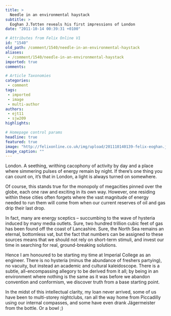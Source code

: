 ```yaml
---
title: >
  Needle in an environmental haystack
subtitle: >
  Eoghan J.Totten reveals his first impressions of London
date: "2011-10-14 00:39:31 +0100"

# Attributes from Felix Online V1
id: "1540"
old_path: /comment/1540/needle-in-an-environmental-haystack
aliases:
 - /comment/1540/needle-in-an-environmental-haystack
imported: true
comments:

# Article Taxonomies
categories:
 - comment
tags:
 - imported
 - image
 - multi-author
authors:
 - ejt11
 - sjw209
highlights:

# Homepage control params
headline: true
featured: true
image: "http://felixonline.co.uk/img/upload/201110140139-felix-eoghan.jpg"
image_caption: ""
---
```


London. A seething, writhing cacophony of activity by day and a place where simmering pulses of energy remain by night. If there’s one thing you can count on, it’s that in London, a light is always turned on somewhere.

Of course, this stands true for the monopoly of megacities pinned over the globe, each one raw and exciting in its own way. However, one residing within these cities often forgets where the vast magnitude of energy needed to run them will come from when our current reserves of oil and gas drip their last drop.

In fact, many are energy sceptics – succumbing to the wave of hysteria induced by many media outlets. Sure, two hundred trillion cubic feet of gas has been found off the coast of Lancashire. Sure, the North Sea remains an eternal, bottomless vat, but the fact that numbers can be assigned to these sources means that we should not rely on short-term stimuli, and invest our time in searching for real, ground-breaking solutions.

Hence I am honoured to be starting my time at Imperial College as an engineer. There is no hysteria (minus the abundance of freshers partying), no vacuity, but instead an academic and cultural kaleidoscope. There is a subtle, all-encompassing allegory to be derived from it all; by being in an environment where nothing is the same as it was before we abandon convention and conformism, we discover truth from a base starting point.

In the midst of this intellectual clarity, my loan never arrived, some of us have been to multi-storey nightclubs, ran all the way home from Piccadilly using our internal compasses, and some have even drank Jägermeister from the bottle. Or a bowl ;)
